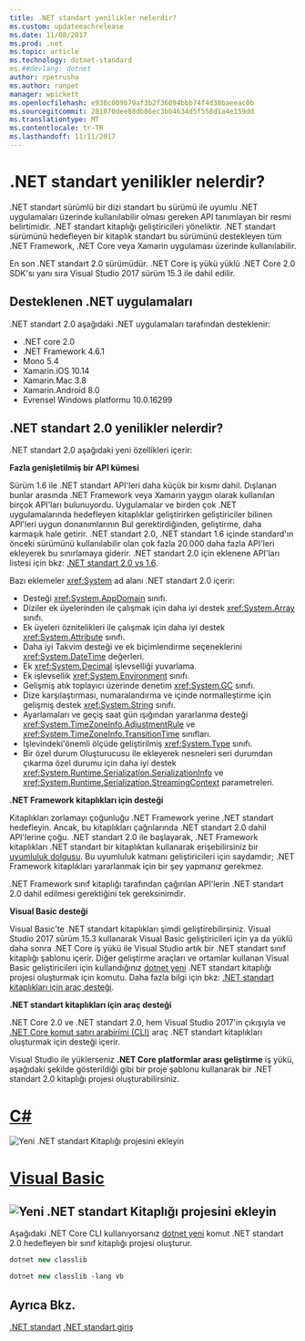 ```yaml
---
title: .NET standart yenilikler nelerdir?
ms.custom: updateeachrelease
ms.date: 11/08/2017
ms.prod: .net
ms.topic: article
ms.technology: dotnet-standard
ms.##devlang: dotnet
author: rpetrusha
ms.author: ronpet
manager: wpickett
ms.openlocfilehash: e938c009b79af3b2f36094bbb74f4d38baeeac0b
ms.sourcegitcommit: 281070dee88db86ec3bb4634d5f558d1a4e159dd
ms.translationtype: MT
ms.contentlocale: tr-TR
ms.lasthandoff: 11/11/2017
---
```

# <a name="whats-new-in-the-net-standard"></a>.NET standart yenilikler nelerdir?

.NET standart sürümlü bir dizi standart bu sürümü ile uyumlu .NET uygulamaları üzerinde kullanılabilir olması gereken API tanımlayan bir resmi belirtimidir. .NET standart kitaplığı geliştiricileri yöneliktir. .NET standart sürümünü hedefleyen bir kitaplık standart bu sürümünü destekleyen tüm .NET Framework, .NET Core veya Xamarin uygulaması üzerinde kullanılabilir.

En son .NET standart 2.0 sürümüdür. .NET Core iş yükü yüklü .NET Core 2.0 SDK'sı yanı sıra Visual Studio 2017 sürüm 15.3 ile dahil edilir.

## <a name="supported-net-implementations"></a>Desteklenen .NET uygulamaları

.NET standart 2.0 aşağıdaki .NET uygulamaları tarafından desteklenir:

- .NET core 2.0
- .NET Framework 4.6.1
- Mono 5.4
- Xamarin.iOS 10.14
- Xamarin.Mac 3.8
- Xamarin.Android 8.0
- Evrensel Windows platformu 10.0.16299

## <a name="whats-new-in-the-net-standard-20"></a>.NET standart 2.0 yenilikler nelerdir?
 
.NET standart 2.0 aşağıdaki yeni özellikleri içerir:

**Fazla genişletilmiş bir API kümesi**

Sürüm 1.6 ile .NET standart API'leri daha küçük bir kısmı dahil. Dışlanan bunlar arasında .NET Framework veya Xamarin yaygın olarak kullanılan birçok API'ları bulunuyordu. Uygulamalar ve birden çok .NET uygulamalarında hedefleyen kitaplıklar geliştirirken geliştiriciler bilinen API'leri uygun donanımlarının Bul gerektirdiğinden, geliştirme, daha karmaşık hale getirir. .NET standart 2.0, .NET standart 1.6 içinde standard'ın önceki sürümünü kullanılabilir olan çok fazla 20.000 daha fazla API'leri ekleyerek bu sınırlamaya giderir. .NET standart 2.0 için eklenene API'ları listesi için bkz: [.NET standart 2.0 vs 1.6](https://raw.githubusercontent.com/dotnet/standard/master/docs/versions/netstandard2.0_diff.md). 

Bazı eklemeler <xref:System> ad alanı .NET standart 2.0 içerir:

- Desteği <xref:System.AppDomain> sınıfı.
- Diziler ek üyelerinden ile çalışmak için daha iyi destek <xref:System.Array> sınıfı.
- Ek üyeleri öznitelikleri ile çalışmak için daha iyi destek <xref:System.Attribute> sınıfı.
- Daha iyi Takvim desteği ve ek biçimlendirme seçeneklerini <xref:System.DateTime> değerleri.
- Ek <xref:System.Decimal> işlevselliği yuvarlama.
- Ek işlevsellik <xref:System.Environment> sınıfı.
- Gelişmiş atık toplayıcı üzerinde denetim <xref:System.GC> sınıfı.
- Dize karşılaştırması, numaralandırma ve içinde normalleştirme için gelişmiş destek <xref:System.String> sınıfı.
- Ayarlamaları ve geçiş saat gün ışığından yararlanma desteği <xref:System.TimeZoneInfo.AdjustmentRule> ve <xref:System.TimeZoneInfo.TransitionTime> sınıfları.
- İşlevindeki'önemli ölçüde geliştirilmiş <xref:System.Type> sınıfı.
- Bir özel durum Oluşturucusu ile ekleyerek nesneleri seri durumdan çıkarma özel durumu için daha iyi destek <xref:System.Runtime.Serialization.SerializationInfo> ve <xref:System.Runtime.Serialization.StreamingContext> parametreleri.

**.NET Framework kitaplıkları için desteği**

Kitaplıkları zorlamayı çoğunluğu .NET Framework yerine .NET standart hedefleyin. Ancak, bu kitaplıkları çağrılarında .NET standart 2.0 dahil API'lerine çoğu. .NET standart 2.0 ile başlayarak, .NET Framework kitaplıkları .NET standart bir kitaplıktan kullanarak erişebilirsiniz bir [uyumluluk dolgusu](https://github.com/dotnet/standard/blob/master/docs/netstandard-20/README.md#assembly-unification). Bu uyumluluk katmanı geliştiricileri için saydamdır; .NET Framework kitaplıkları yararlanmak için bir şey yapmanız gerekmez.

.NET Framework sınıf kitaplığı tarafından çağırılan API'lerin .NET standart 2.0 dahil edilmesi gerektiğini tek gereksinimdir.

**Visual Basic desteği**

Visual Basic'te .NET standart kitaplıkları şimdi geliştirebilirsiniz. Visual Studio 2017 sürüm 15.3 kullanarak Visual Basic geliştiricileri için ya da yüklü daha sonra .NET Core iş yükü ile Visual Studio artık bir .NET standart sınıf kitaplığı şablonu içerir. Diğer geliştirme araçları ve ortamlar kullanan Visual Basic geliştiricileri için kullandığınız [dotnet yeni](../../core/tools/dotnet-new.md) .NET standart kitaplığı projesi oluşturmak için komutu. Daha fazla bilgi için bkz: [.NET standart kitaplıkları için araç desteği](#tooling).

<a name="tooling" />**.NET standart kitaplıkları için araç desteği**

.NET Core 2.0 ve .NET standart 2.0, hem Visual Studio 2017'in çıkışıyla ve [.NET Core komut satırı arabirimi (CLI)](../../core/tools/index.md) araç .NET standart kitaplıkları oluşturmak için desteği içerir. 

Visual Studio ile yüklerseniz **.NET Core platformlar arası geliştirme** iş yükü, aşağıdaki şekilde gösterildiği gibi bir proje şablonu kullanarak bir .NET standart 2.0 kitaplığı projesi oluşturabilirsiniz. 

# <a name="ctabcsharp"></a>[C#](#tab/csharp)
![Yeni .NET standart Kitaplığı projesini ekleyin](./media/std-project-cs.png)
# <a name="visual-basictabvisual-basic"></a>[Visual Basic](#tab/visual-basic)
<a name="add-new-net-standard-library-projectmediastd-project-vbpng"></a>![Yeni .NET standart Kitaplığı projesini ekleyin](./media/std-project-vb.png)
---

Aşağıdaki .NET Core CLI kullanıyorsanız [dotnet yeni](../../core/tools/dotnet-new.md) komut .NET standart 2.0 hedefleyen bir sınıf kitaplığı projesi oluşturur.

```csharp
dotnet new classlib
```
```vb
dotnet new classlib -lang vb
```
  
## <a name="see-also"></a>Ayrıca Bkz.
[.NET standart](../net-standard.md)
[.NET standart giriş](https://blogs.msdn.microsoft.com/dotnet/2016/09/26/introducing-net-standard/)
